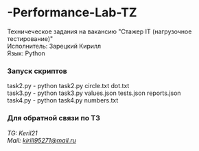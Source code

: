 ﻿# -Performance-Lab-TZ  
Техничеческое задания на вакансию  "Стажер IT (нагрузочное тестирование)"  
Исполнитель: Зарецкий Кирилл  
Язык: Python  

### Запуск скриптов
task2.py - python task2.py circle.txt dot.txt  
task3.py - python task3.py values.json tests.json reports.json  
task4.py - python task4.py numbers.txt

### Для обратной связи по ТЗ
*TG: Keril21*  
*Mail: kirill95271@mail.ru*
